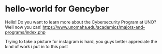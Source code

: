 # hello-world for Gencyber

Hello! Do you want to learn more about the Cybersecurity Program at UNO? Well now you can! https://www.unomaha.edu/academics/majors-and-programs/index.php

Trying to take a picture for instagram is hard, you guys better appreciate the kind of work i put in to this post

